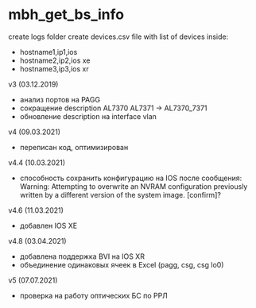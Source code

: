 # mbh_get_bs_info

create logs folder
create devices.csv file with list of devices inside:
- hostname1,ip1,ios
- hostname2,ip2,ios xe
- hostname3,ip3,ios xr


v3 (03.12.2019)
- анализ портов на PAGG
- сокращение description 
  AL7370 AL7371 -> AL7370_7371
- обновление description на interface vlan

v4 (09.03.2021)
- переписан код, оптимизирован

v4.4 (10.03.2021)
- способность сохранить конфигурацию на IOS после сообщения:
  Warning: Attempting to overwrite an NVRAM configuration previously written
  by a different version of the system image. \[confirm]?
  
v4.6 (11.03.2021)
- добавлен IOS XE

v4.8 (03.04.2021)
- добавлена поддержка BVI на IOS XR
- объединение одинаковых ячеек в Excel (pagg, csg, csg lo0)

v5 (07.07.2021)
- проверка на работу оптических БС по РРЛ